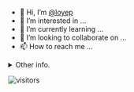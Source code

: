 - 👋 Hi, I’m [@loyep](https://github.com/loyep)
- 👀 I’m interested in ...
- 🌱 I’m currently learning ...
- 💞️ I’m looking to collaborate on ...
- 📫 How to reach me ...

<details>
  <summary>Other info.</summary>
  <br>

<!--START_SECTION:waka-->

```txt
TypeScript   4 hrs 28 mins   ██████████████████▓░░░░░░   74.02 %
JSON         26 mins         █▓░░░░░░░░░░░░░░░░░░░░░░░   07.29 %
JavaScript   24 mins         █▓░░░░░░░░░░░░░░░░░░░░░░░   06.69 %
Bash         19 mins         █▒░░░░░░░░░░░░░░░░░░░░░░░   05.40 %
YAML         16 mins         █░░░░░░░░░░░░░░░░░░░░░░░░   04.62 %
```

<!--END_SECTION:waka-->

</details>

![visitors](https://visitor-badge.glitch.me/badge?page_id=loyep.loyep)
